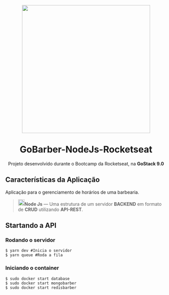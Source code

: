 <h1 align="center">
<br>
  <img src="https://lh3.googleusercontent.com/68wrxBOKrcGlXECCtqP4exaJoMwt-DDz1CFwC6t5cSXII3Kf15cX8W8DmKJa6UtlTlE" width="400">
<br>
<br>
GoBarber-NodeJs-Rocketseat
</h1>

<p align="center">Projeto desenvolvido durante o Bootcamp da Rocketseat, na <strong>GoStack 9.0</strong></p>


## Características da Aplicação
[//]: # (Add the features of your project here:)
Aplicação para o gerenciamento de horários de uma barbearia.

> <img src="https://cdn.iconscout.com/icon/free/png-256/node-js-1174925.png" width="20">**Node Js** — Uma estrutura de um servidor <strong>BACKEND</strong> em formato de <strong>CRUD</strong> utilizando <strong>API-REST</strong>.

## Startando a API

### Rodando o servidor

  ```$ yarn dev #Inicia o servidor```</br>
  ```$ yarn queue #Roda a fila```</br>

### Iniciando o container

  ```$ sudo docker start database```</br>
  ```$ sudo docker start mongobarber```</br>
  ```$ sudo docker start redisbarber```</br>
